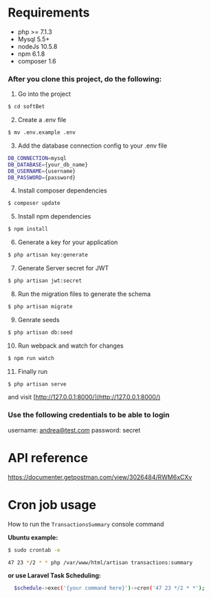 # Requirements
- php >= 7.1.3
- Mysql 5.5+
- nodeJs 10.5.8
- npm 6.1.8
- composer 1.6

### After you clone this project, do the following:
1. Go into the project   
```sh
$ cd softBet
```

2. Create a .env file
```sh
$ mv .env.example .env
```
3. Add the database connection config to your .env file
```sh
DB_CONNECTION=mysql
DB_DATABASE={your_db_name}
DB_USERNAME={username}
DB_PASSWORD={password}
```
4. Install composer dependencies
```sh
$ composer update
````

5. Install npm dependencies
```sh
$ npm install
```

6. Generate a key for your application
```sh
$ php artisan key:generate
```

7. Generate Server secret for JWT
```sh
$ php artisan jwt:secret
```

8. Run the migration files to generate the schema
```sh
$ php artisan migrate
```

9. Genrate seeds
```sh
$ php artisan db:seed
```
10. Run webpack and watch for changes
```sh
$ npm run watch
```
11. Finally run 
```sh
$ php artisan serve
```
and visit
[http://127.0.0.1:8000/](http://127.0.0.1:8000/)

### Use the following credentials to be able to login
username: andrea@test.com
password: secret

# API reference

https://documenter.getpostman.com/view/3026484/RWM6xCXv

# Cron job usage

How to run the `TransactionsSummary` console command

**Ubuntu example:**
```sh
$ sudo crontab -e
```
```sh
47 23 */2 * * php /var/www/html/artisan transactions:summary
```

**or use Laravel Task Scheduling:**

```sh
  $schedule->exec('{your command here}')->cron('47 23 */2 * *');
```
